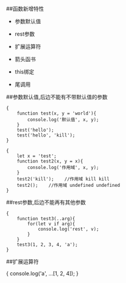 ##函数新增特性

- 参数默认值

- rest参数

- 扩展运算符

- 箭头函书

- this绑定

- 尾调用



##参数默认值,后边不能有不带默认值的参数

```
{
    function test(x, y = 'world'){
        console.log('默认值', x, y);
    }
    test('hello');
    test('hello', 'kill');
}
```



```
{
    let x = 'test';
    function test2(x, y = x){
        console.log('作用域', x, y);
    }
    test2('kill');    //作用域 kill kill
    test2();    //作用域 undefined undefined
}
```


##rest参数,后边不能再有其他参数

```
{
    function test3(..arg){
        for(let v if arg){
            console.log('rest', v);
        }
    }
    test3(1, 2, 3, 4, 'a');
}
```


##扩展运算符

{
    console.log('a', ...[1, 2, 4]);
}


















